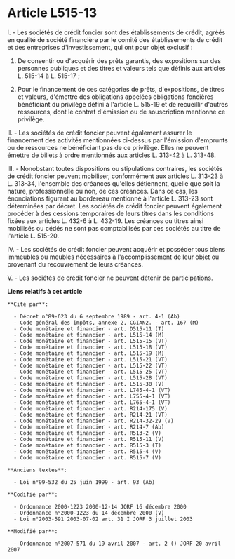 # Article L515-13

I. - Les sociétés de crédit foncier sont des établissements de crédit, agréés en qualité de société financière par le comité
des établissements de crédit et des entreprises d'investissement, qui ont pour objet exclusif :

1. De consentir ou d'acquérir des prêts garantis, des expositions sur des personnes publiques et des titres et valeurs tels
que définis aux articles L. 515-14 à L. 515-17 ;

2. Pour le financement de ces catégories de prêts, d'expositions, de titres et valeurs, d'émettre des obligations appelées
obligations foncières bénéficiant du privilège défini à l'article L. 515-19 et de recueillir d'autres ressources, dont le
contrat d'émission ou de souscription mentionne ce privilège.

II. - Les sociétés de crédit foncier peuvent également assurer le financement des activités mentionnées ci-dessus par
l'émission d'emprunts ou de ressources ne bénéficiant pas de ce privilège. Elles ne peuvent émettre de billets à ordre
mentionnés aux articles L. 313-42 à L. 313-48.

III. - Nonobstant toutes dispositions ou stipulations contraires, les sociétés de crédit foncier peuvent mobiliser,
conformément aux articles L. 313-23 à L. 313-34, l'ensemble des créances qu'elles détiennent, quelle que soit la nature,
professionnelle ou non, de ces créances. Dans ce cas, les énonciations figurant au bordereau mentionné à l'article L. 313-23
sont déterminées par décret. Les sociétés de crédit foncier peuvent également procéder à des cessions temporaires de leurs
titres dans les conditions fixées aux articles L. 432-6 à L. 432-19. Les créances ou titres ainsi mobilisés ou cédés ne sont
pas comptabilisés par ces sociétés au titre de l'article L. 515-20.

IV. - Les sociétés de crédit foncier peuvent acquérir et posséder tous biens immeubles ou meubles nécessaires à
l'accomplissement de leur objet ou provenant du recouvrement de leurs créances.

V. - Les sociétés de crédit foncier ne peuvent détenir de participations.

**Liens relatifs à cet article**

	**Cité par**:

	  - Décret n°89-623 du 6 septembre 1989 - art. 4-1 (Ab)
	  - Code général des impôts, annexe 2, CGIAN2. - art. 167 (M)
	  - Code monétaire et financier - art. D515-11 (T)
	  - Code monétaire et financier - art. L515-14 (M)
	  - Code monétaire et financier - art. L515-15 (VT)
	  - Code monétaire et financier - art. L515-18 (VT)
	  - Code monétaire et financier - art. L515-19 (M)
	  - Code monétaire et financier - art. L515-21 (VT)
	  - Code monétaire et financier - art. L515-22 (VT)
	  - Code monétaire et financier - art. L515-25 (VT)
	  - Code monétaire et financier - art. L515-28 (VT)
	  - Code monétaire et financier - art. L515-30 (V)
	  - Code monétaire et financier - art. L745-4-1 (VT)
	  - Code monétaire et financier - art. L755-4-1 (VT)
	  - Code monétaire et financier - art. L765-4-1 (VT)
	  - Code monétaire et financier - art. R214-175 (V)
	  - Code monétaire et financier - art. R214-21 (VT)
	  - Code monétaire et financier - art. R214-32-29 (V)
	  - Code monétaire et financier - art. R214-7 (Ab)
	  - Code monétaire et financier - art. R513-2 (V)
	  - Code monétaire et financier - art. R515-11 (V)
	  - Code monétaire et financier - art. R515-3 (T)
	  - Code monétaire et financier - art. R515-4 (V)
	  - Code monétaire et financier - art. R515-7 (V)

	**Anciens textes**:

	  - Loi n°99-532 du 25 juin 1999 - art. 93 (Ab)

	**Codifié par**:

	  - Ordonnance 2000-1223 2000-12-14 JORF 16 décembre 2000
	  - Ordonnance n°2000-1223 du 14 décembre 2000 (V)
	  - Loi n°2003-591 2003-07-02 art. 31 I JORF 3 juillet 2003

	**Modifié par**:

	  - Ordonnance n°2007-571 du 19 avril 2007 - art. 2 () JORF 20 avril 2007
